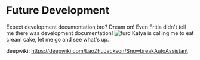 # Future Development
Expect development documentation,bro? Dream on! Even Fritia didn't tell me there was development documentation! ![furo](/furo.png)
Katya is calling me to eat cream cake, let me go and see what's up.

deepwiki: https://deepwiki.com/LaoZhuJackson/SnowbreakAutoAssistant